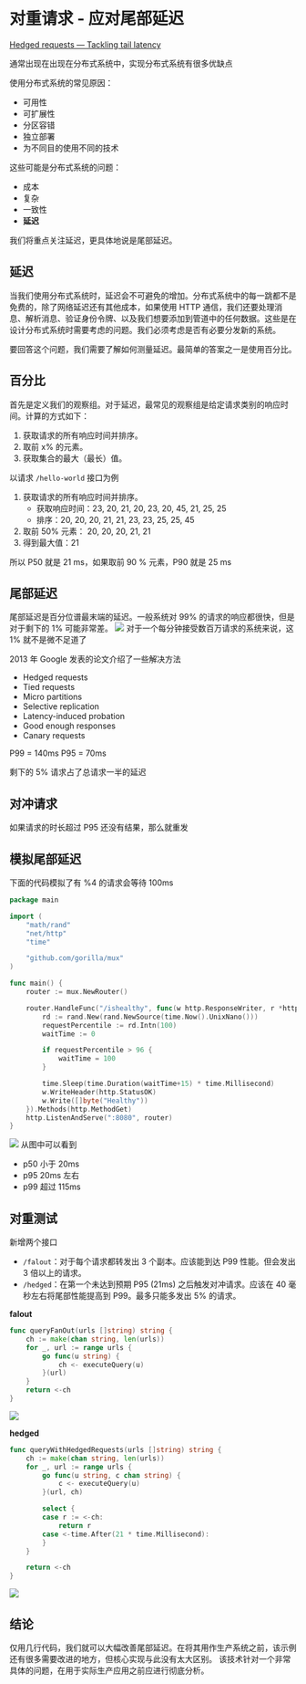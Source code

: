 # 对重请求 - 应对尾部延迟

[Hedged requests — Tackling tail latency](https://medium.com/swlh/hedged-requests-tackling-tail-latency-9cea0a05f577)

通常出现在出现在分布式系统中，实现分布式系统有很多优缺点

使用分布式系统的常见原因：

- 可用性
- 可扩展性
- 分区容错
- 独立部署
- 为不同目的使用不同的技术

这些可能是分布式系统的问题：

- 成本
- 复杂
- 一致性
- **延迟**

我们将重点关注延迟，更具体地说是尾部延迟。

## 延迟

当我们使用分布式系统时，延迟会不可避免的增加。分布式系统中的每一跳都不是免费的，除了网络延迟还有其他成本，如果使用 HTTP
通信，我们还要处理消息、解析消息、验证身份令牌、以及我们想要添加到管道中的任何数据。这些是在设计分布式系统时需要考虑的问题。我们必须考虑是否有必要分发新的系统。

要回答这个问题，我们需要了解如何测量延迟。最简单的答案之一是使用百分比。

## 百分比

首先是定义我们的观察组。对于延迟，最常见的观察组是给定请求类别的响应时间。计算的方式如下：

1. 获取请求的所有响应时间并排序。
2. 取前 x% 的元素。
3. 获取集合的最大（最长）值。

以请求 `/hello-world` 接口为例

1. 获取请求的所有响应时间并排序。
   - 获取响应时间：23, 20, 21, 20, 23, 20, 45, 21, 25, 25
   - 排序：20, 20, 20, 21, 21, 23, 23, 25, 25, 45
2. 取前 50% 元素： 20, 20, 20, 21, 21
3. 得到最大值：21

所以 P50 就是 21 ms，如果取前 90 % 元素，P90 就是 25 ms

## 尾部延迟

尾部延迟是百分位谱最末端的延迟。一般系统对 99% 的请求的响应都很快，但是对于剩下的 1% 可能非常差。
![](https://trdthg-img-for-md-1306147581.cos.ap-beijing.myqcloud.com/img/202204202210071.png)
对于一个每分钟接受数百万请求的系统来说，这 1% 就不是微不足道了

2013 年 Google 发表的论文介绍了一些解决方法

- Hedged requests
- Tied requests
- Micro partitions
- Selective replication
- Latency-induced probation
- Good enough responses
- Canary requests

P99 = 140ms P95 = 70ms

剩下的 5% 请求占了总请求一半的延迟

## 对冲请求

如果请求的时长超过 P95 还没有结果，那么就重发

## 模拟尾部延迟

下面的代码模拟了有 %4 的请求会等待 100ms

```go
package main

import (
	"math/rand"
	"net/http"
	"time"

	"github.com/gorilla/mux"
)

func main() {
	router := mux.NewRouter()

	router.HandleFunc("/ishealthy", func(w http.ResponseWriter, r *http.Request) {
		rd := rand.New(rand.NewSource(time.Now().UnixNano()))
		requestPercentile := rd.Intn(100)
		waitTime := 0

		if requestPercentile > 96 {
			waitTime = 100
		}

		time.Sleep(time.Duration(waitTime+15) * time.Millisecond)
		w.WriteHeader(http.StatusOK)
		w.Write([]byte("Healthy"))
	}).Methods(http.MethodGet)
	http.ListenAndServe(":8080", router)
}
```

![](https://trdthg-img-for-md-1306147581.cos.ap-beijing.myqcloud.com/img/202204202241384.png)
从图中可以看到

- p50 小于 20ms
- p95 20ms 左右
- p99 超过 115ms

## 对重测试

新增两个接口

- `/falout`：对于每个请求都转发出 3 个副本。应该能到达 P99 性能。但会发出 3 倍以上的请求。
- `/hedged`：在第一个未达到预期 P95 (21ms) 之后触发对冲请求。应该在 40 毫秒左右将尾部性能提高到 P99。最多只能多发出 5%
  的请求。

**falout**

```go
func queryFanOut(urls []string) string {
	ch := make(chan string, len(urls))
	for _, url := range urls {
		go func(u string) {
			ch <- executeQuery(u)
		}(url)
	}
	return <-ch
}
```

![](https://trdthg-img-for-md-1306147581.cos.ap-beijing.myqcloud.com/img/202204202248476.png)

**hedged**

```go
func queryWithHedgedRequests(urls []string) string {
	ch := make(chan string, len(urls))
	for _, url := range urls {
		go func(u string, c chan string) {
			c <- executeQuery(u)
		}(url, ch)

		select {
		case r := <-ch:
			return r
		case <-time.After(21 * time.Millisecond):
		}
	}

	return <-ch
}
```

![](https://trdthg-img-for-md-1306147581.cos.ap-beijing.myqcloud.com/img/202204202248260.png)

## 结论

仅用几行代码，我们就可以大幅改善尾部延迟。在将其用作生产系统之前，该示例还有很多需要改进的地方，但核心实现与此没有太大区别。
该技术针对一个非常具体的问题，在用于实际生产应用之前应进行彻底分析。
